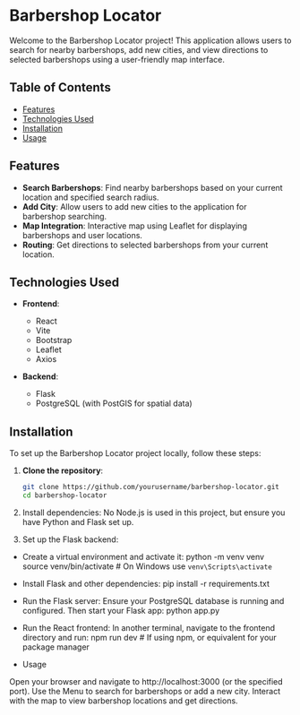 # Barbershop Locator

Welcome to the Barbershop Locator project! This application allows users to search for nearby barbershops, add new cities, and view directions to selected barbershops using a user-friendly map interface.

## Table of Contents

- [Features](#features)
- [Technologies Used](#technologies-used)
- [Installation](#installation)
- [Usage](#usage)

## Features

- **Search Barbershops**: Find nearby barbershops based on your current location and specified search radius.
- **Add City**: Allow users to add new cities to the application for barbershop searching.
- **Map Integration**: Interactive map using Leaflet for displaying barbershops and user locations.
- **Routing**: Get directions to selected barbershops from your current location.

## Technologies Used

- **Frontend**:

  - React
  - Vite
  - Bootstrap
  - Leaflet
  - Axios

- **Backend**:
  - Flask
  - PostgreSQL (with PostGIS for spatial data)

## Installation

To set up the Barbershop Locator project locally, follow these steps:

1. **Clone the repository**:
   ```bash
   git clone https://github.com/yourusername/barbershop-locator.git
   cd barbershop-locator
   ```
2. Install dependencies: No Node.js is used in this project, but ensure you have Python and Flask set up.

3. Set up the Flask backend:

- Create a virtual environment and activate it:
  python -m venv venv
  source venv/bin/activate # On Windows use `venv\Scripts\activate`

- Install Flask and other dependencies:
  pip install -r requirements.txt
- Run the Flask server: Ensure your PostgreSQL database is running and configured. Then start your Flask app:
  python app.py
- Run the React frontend: In another terminal, navigate to the frontend directory and run:
  npm run dev # If using npm, or equivalent for your package manager

- Usage

Open your browser and navigate to http://localhost:3000 (or the specified port).
Use the Menu to search for barbershops or add a new city.
Interact with the map to view barbershop locations and get directions.
